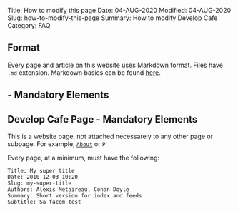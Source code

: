 Title: How to modify this page
Date: 04-AUG-2020
Modified: 04-AUG-2020
Slug: how-to-modify-this-page
Summary: How to modify Develop Cafe
Category: FAQ

## Format

Every page and article on this website uses Markdown format. Files have `.md` extension. Markdown basics can be found [here](https://daringfireball.net/projects/markdown/basics).

## - Mandatory Elements

## Develop Cafe Page - Mandatory Elements

This is a website page, not attached necessarely to any other page or subpage. For example, [`About`](/about.html) or `P` 

Every page, at a minimum, must have the following:

    Title: My super title
    Date: 2010-12-03 10:20
    Slug: my-super-title
    Authors: Alexis Metaireau, Conan Doyle
    Summary: Short version for index and feeds
    Subtitle: Sa facem test

